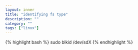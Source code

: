 ```yaml
---
layout: inner
title: "identifying fs type"
description: ""
category: ""
tags: ["linux"]
---
```

{% highlight bash %}
sudo blkid /dev/sdX
{% endhighlight %}
